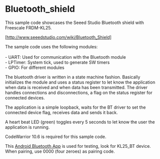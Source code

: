 Bluetooth_shield
================
[http://www.seeedstudio.com/wiki/Bluetooth_Shield]: http://www.seeedstudio.com/wiki/Bluetooth_Shield

[Android Bluetooth App]: https://play.google.com/store/apps/details?id=mobi.dzs.android.BLE_SPP_PRO&hl=en

This sample code showcases the Seeed Studio Bluetooth shield with Freescale FRDM-KL25.

[http://www.seeedstudio.com/wiki/Bluetooth_Shield]

The sample code uses the following modules:<br><br>
	-	UART: Used for communication with the Bluetooth module<br>
	-	LPTimer: System tick, used to generate SW timers<br>
	-	GPIO: For different modules<br>
	
The bluetooth driver is written in a state machine fashion. Basically initializes the module and uses a status register to let know the application when data is received and when data has been transmitted. The driver handles connections and disconnections, a flag on the status register for connected devices.

The application is a simple loopback, waits for the BT driver to set the connected device flag, receives data and sends it back.

A heart beat LED (green) toggles every 5 seconds to let know the user the application is running.

CodeWarrior 10.6 is required for this sample code.

This [Android Bluetooth App] is used for testing, look for KL25_BT device. When pairing, use 0000 (four zeroes) as pairing code.